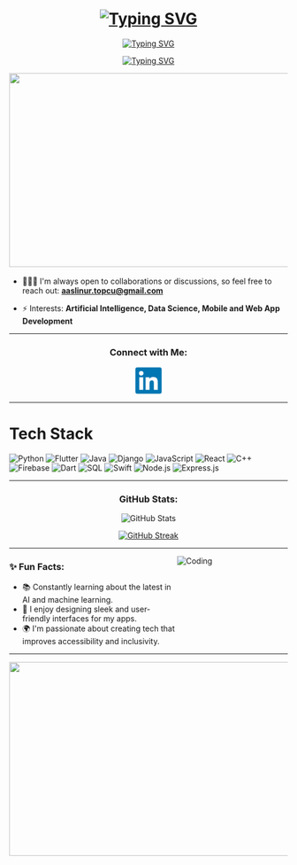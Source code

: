 <h1 align="center">
<a href="https://git.io/typing-svg"><img src="https://readme-typing-svg.demolab.com?font=Fira+Code&weight=700&size=30&letterSpacing=bold&pause=1000&color=C648F7&center=true&vCenter=true&multiline=true&repeat=false&width=460&lines=Hi+%F0%9F%91%8B%F0%9F%8F%BB%2C+I'm+Asl%C4%B1nur+Topcu!" alt="Typing SVG" /></a>
</h1>
<p align="center">
<a href="https://git.io/typing-svg"><img src="https://readme-typing-svg.demolab.com?font=Fira+Code&weight=500&size=21&pause=1000&color=F7F7F7&center=true&vCenter=true&width=550&height=64&lines=+Full+Stack+Developer+%F0%9F%91%A9%F0%9F%8F%BB%E2%80%8D%F0%9F%92%BB%7C+AI+Enthusiast+%F0%9F%92%BB" alt="Typing SVG" /></a>
  </p>

<p align="center">
<a href="https://git.io/typing-svg"><img src="https://readme-typing-svg.demolab.com?font=&pause=1000&color=F7A6F0&center=true&vCenter=true&random=true&width=450&lines=%F0%9F%8C%B8Welcome+To+My+Profile%F0%9F%8C%B8" alt="Typing SVG" /></a>
</p>

<p align="center">
  <img src="https://media2.giphy.com/media/v1.Y2lkPTc5MGI3NjExOHR6ZmhicmJ2ODBjbGI0emtmeXRnMGtkY2V6enMxeXN1aDZ1YTJqZCZlcD12MV9pbnRlcm5hbF9naWZfYnlfaWQmY3Q9Zw/L1R1tvI9svkIWwpVYr/giphy.webp" width="700" height="350"/>
</p>

- 👩🏻‍💻 I'm always open to collaborations or discussions, so feel free to reach out: **aaslinur.topcu@gmail.com**

- ⚡️ Interests: **Artificial Intelligence, Data Science, Mobile and Web App Development**

---

<h3 align="center">Connect with Me:</h3>
<p align="center">
  <a href="https://linkedin.com/in/https://www.linkedin.com/in/asl%c4%b1nur-topcu-871023253/" target="_blank">
    <img align="center" src="https://raw.githubusercontent.com/devicons/devicon/master/icons/linkedin/linkedin-original.svg" alt="LinkedIn" height="50" width="50"/>
  </a>
</p>

---

# Tech Stack

![Python](https://img.shields.io/badge/Python-306998?style=for-the-badge&logo=python&logoColor=white)
![Flutter](https://img.shields.io/badge/Flutter-02569B?style=for-the-badge&logo=flutter&logoColor=white)
![Java](https://img.shields.io/badge/Java-f89820?style=for-the-badge&logo=java&logoColor=white)
![Django](https://img.shields.io/badge/Django-092E20?style=for-the-badge&logo=django&logoColor=white)
![JavaScript](https://img.shields.io/badge/JavaScript-f7df1e?style=for-the-badge&logo=javascript&logoColor=black)
![React](https://img.shields.io/badge/React-61dafb?style=for-the-badge&logo=react&logoColor=black)
![C++](https://img.shields.io/badge/C++-00599C?style=for-the-badge&logo=cplusplus&logoColor=white)
![Firebase](https://img.shields.io/badge/Firebase-FFCA28?style=for-the-badge&logo=firebase&logoColor=black)
![Dart](https://img.shields.io/badge/Dart-0175C2?style=for-the-badge&logo=dart&logoColor=white)
![SQL](https://img.shields.io/badge/SQL-00618A?style=for-the-badge&logo=postgresql&logoColor=white)
![Swift](https://img.shields.io/badge/Swift-F05138?style=for-the-badge&logo=swift&logoColor=white)
![Node.js](https://img.shields.io/badge/Node.js-68A063?style=for-the-badge&logo=node.js&logoColor=white)
![Express.js](https://img.shields.io/badge/Express.js-303030?style=for-the-badge&logo=express&logoColor=white)

---

<h3 align="center">GitHub Stats:</h3>
<p align="center">
  <img src="https://github-readme-stats.vercel.app/api?username=asli-nur-t&show_icons=true&theme=tokyonight&title_color=ae00ff&locale=en" alt="GitHub Stats" width="500"/>
</p>


<p align="center">
<a href="https://git.io/streak-stats"><img src="https://streak-stats.demolab.com?user=Asli-nur-t&theme=modern-lilac2&border_radius=10&card_width=505" alt="GitHub Streak" /></a>
</p>


  ---
 <img src="https://media4.giphy.com/media/v1.Y2lkPTc5MGI3NjExNmk1cTl4d3VpYm9wazN6cjJ1dHY2bW5nMHk0YmsxcjRqd2EzYzhidCZlcD12MV9pbnRlcm5hbF9naWZfYnlfaWQmY3Q9Zw/LHZyixOnHwDDy/giphy.webp" alt="Coding" width=200 height=140 align="right">

<h3 align="left">✨ Fun Facts:</h3>

<ul>
  <li>📚 Constantly learning about the latest in AI and machine learning.</li>
  <li>🎨 I enjoy designing sleek and user-friendly interfaces for my apps.</li>
  <li>🌍 I'm passionate about creating tech that improves accessibility and inclusivity.</li>
</ul>

---

<p align="center">
  <img src="https://media2.giphy.com/media/v1.Y2lkPTc5MGI3NjExY3VmOXYxbDFvMTVxeDA4am5vZXltaTF1cDhqcmIwaHYyZ3EwNjNtZSZlcD12MV9pbnRlcm5hbF9naWZfYnlfaWQmY3Q9Zw/HzPtbOKyBoBFsK4hyc/giphy.webp" width="700" height="350"/>
</p>
